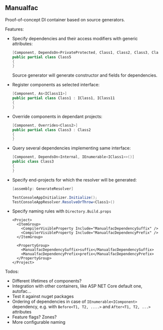 ## Manualfac

Proof-of-concept DI container based on source generators.

Features:

- Specify dependencies and their access modifiers with generic attributes:
  ```csharp
  [Component, DependsOn<PrivateProtected, Class1, Class2, Class3, Class4>]
  public partial class Class5
  {
  }
  ```
  Source generator will generate constructor and fields for dependencies.
- Register components as selected interface:
  ```csharp
  [Component, As<IClass11>]
  public partial class Class1 : IClass1, IClass11
  {
  }
  ```
- Override components in dependant projects:
  ```csharp
  [Component, Overrides<Class2>]
  public partial class Class3 : Class2
  {
  }
  ```
- Query several dependencies implementing same interface:
  ```csharp
  [Component, DependsOn<Internal, IEnumerable<IClass1>>()]
  public class Class3
  {
  }
  ```
- Specify end-projects for which the resolver will be generated:
  ```csharp
  [assembly: GenerateResolver]  
  ```

  ```csharp
  TestConsoleAppInitializer.Initialize();
  TestConsoleAppResolver.ResolveOrThrow<Class1>()
  ```
- Specify naming rules with `Directory.Build.props`
  ```msbuild
  <Project>
    <ItemGroup>
      <CompilerVisibleProperty Include="ManualfacDependencySuffix" />
      <CompilerVisibleProperty Include="ManualfacDependencyPrefix" />
    </ItemGroup>

    <PropertyGroup>
      <ManualfacDependencySuffix>suffix</ManualfacDependencySuffix>
      <ManualfacDependencyPrefix>prefix</ManualfacDependencyPrefix>
    </PropertyGroup>
  </Project>
  ```

Todos:

- Different lifetimes of components?
- Integration with other containers, like ASP NET Core default one, autofac...
- Test it against nuget packages
- Ordering of dependencies in case of `IEnumerable<IComponent>`
  dependency, e.g. with `Before<T1, T2, ....>` and `After<T1, T2, ...>` attributes
- Feature flags? Zones?
- More configurable naming